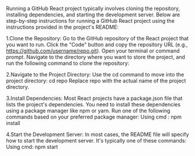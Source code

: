 Running a GitHub React project typically involves cloning the repository, installing dependencies, and starting the development server. Below are step-by-step instructions for running a GitHub React project using the instructions provided in the project's README:

1.Clone the Repository:
Go to the GitHub repository of the React project that you want to run.
Click the "Code" button and copy the repository URL (e.g., https://github.com/username/repo.git).
Open your terminal or command prompt.
Navigate to the directory where you want to store the project, and run the following command to clone the repository:

2.Navigate to the Project Directory:
Use the cd command to move into the project directory:
cd repo
Replace repo with the actual name of the project directory.

3.Install Dependencies:
Most React projects have a package.json file that lists the project's dependencies. You need to install these dependencies using a package manager like npm or yarn.
Run one of the following commands based on your preferred package manager:
Using cmd : npm install

4.Start the Development Server:
In most cases, the README file will specify how to start the development server. It's typically one of these commands:
Using cmd: npm start
